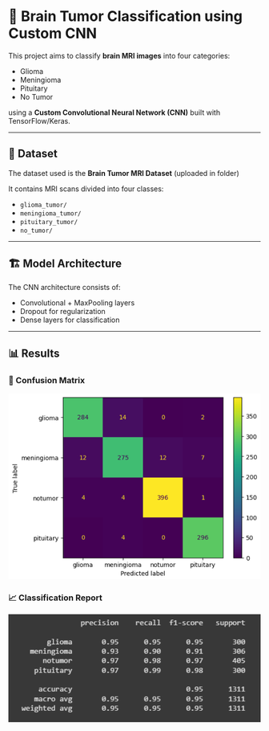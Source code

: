 # 🧠 Brain Tumor Classification using Custom CNN

This project aims to classify **brain MRI images** into four categories:
- Glioma
- Meningioma
- Pituitary
- No Tumor

using a **Custom Convolutional Neural Network (CNN)** built with TensorFlow/Keras.

---

## 📂 Dataset
The dataset used is the **Brain Tumor MRI Dataset** (uploaded in folder)

It contains MRI scans divided into four classes:
- `glioma_tumor/`
- `meningioma_tumor/`
- `pituitary_tumor/`
- `no_tumor/`

---

## 🏗️ Model Architecture
The CNN architecture consists of:
- Convolutional + MaxPooling layers
- Dropout for regularization
- Dense layers for classification

---

## 📊 Results

### 🧩 Confusion Matrix
<img src="Results/Confusion Matrix.png" alt="Confusion Matrix" width="600"/>

### 📈 Classification Report
<img src="Results/Classification Report.png" alt="Classification Report" width="600"/>

